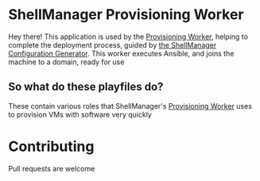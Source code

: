 # ShellManager Provisioning Worker

Hey there! This application is used by the [Provisioning Worker](https://github.com/td512/shellmanager-provision-worker), helping to complete the deployment process, guided by [the ShellManager Configuration Generator](https://github.com/td512/shellmanager-confgen). This worker executes Ansible, and joins the machine to a domain, ready for use

## So what do these playfiles do?

These contain various roles that ShellManager's [Provisioning Worker](https://github.com/td512/shellmanager-provision-worker) uses to provision VMs with software very quickly

# Contributing
Pull requests are welcome
